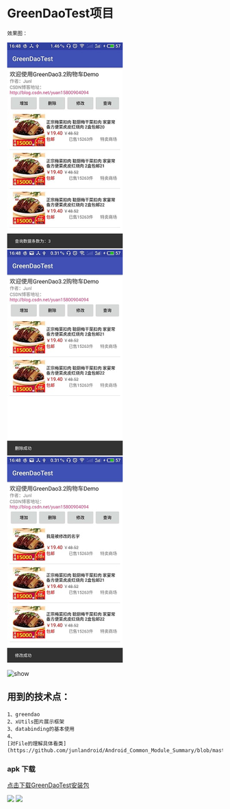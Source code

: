 
# GreenDaoTest项目

    效果图：

![image](https://github.com/junlandroid/Android_Common_Module_Summary/raw/master/img/img1.png)
![image](https://github.com/junlandroid/Android_Common_Module_Summary/raw/master/img/img2.png)
![image](https://github.com/junlandroid/Android_Common_Module_Summary/raw/master/img/img3.png)

![show](https://github.com/junlandroid/Android_Common_Module_Summary/raw/master/showUI/greendao.gif)

## 用到的技术点：
    1、greendao
    2、xUtils图片展示框架
    3、databinding的基本使用
    4、 
    [对File的理解具体看类](https://github.com/junlandroid/Android_Common_Module_Summary/blob/master/greendaotest/src/main/java/com/hy/junl/greendaotest/help/GreenDaoContext.java)

### apk 下载
[点击下载GreenDaoTest安装包](http://fir.im/23uh)

<img src="https://raw.githubusercontent.com/Kunzisoft/Android-SwitchDateTimePicker/master/art/demo2.gif" width="500">
<img src="https://raw.githubusercontent.com/Kunzisoft/Android-SwitchDateTimePicker/master/art/demo1.gif" width="320">



